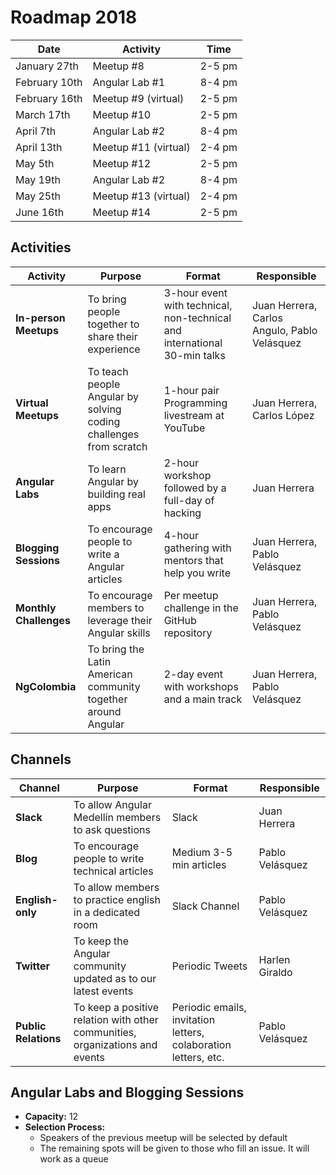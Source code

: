 # Roadmap 2018

| Date          | Activity             | Time   |
| ------------- | -------------------- | ------ |
| January 27th  | Meetup #8            | 2-5 pm |
| February 10th | Angular Lab #1       | 8-4 pm |
| February 16th | Meetup #9 (virtual)  | 2-5 pm |
| March 17th    | Meetup #10           | 2-5 pm |
| April 7th     | Angular Lab #2       | 8-4 pm |
| April 13th    | Meetup #11 (virtual) | 2-4 pm |
| May 5th       | Meetup #12           | 2-5 pm |
| May 19th      | Angular Lab #2       | 8-4 pm |
| May 25th      | Meetup #13 (virtual) | 2-4 pm |
| June 16th     | Meetup #14           | 2-5 pm |

## Activities

| Activity               | Purpose                                                           | Format                                                                    | Responsible                                  |
| ---------------------- | ----------------------------------------------------------------- | ------------------------------------------------------------------------- | -------------------------------------------- |
| **In-person Meetups**  | To bring people together to share their experience                | 3-hour event with technical, non-technical and international 30-min talks | Juan Herrera, Carlos Angulo, Pablo Velásquez |
| **Virtual Meetups**    | To teach people Angular by solving coding challenges from scratch | 1-hour pair Programming livestream at YouTube                             | Juan Herrera, Carlos López                   |
| **Angular Labs**       | To learn Angular by building real apps                            | 2-hour workshop followed by a full-day of hacking                         | Juan Herrera                                 |
| **Blogging Sessions**  | To encourage people to write a Angular articles                   | 4-hour gathering with mentors that help you write                         | Juan Herrera, Pablo Velásquez                |
| **Monthly Challenges** | To encourage members to leverage their Angular skills             | Per meetup challenge in the GitHub repository                             | Juan Herrera, Pablo Velásquez                |
| **NgColombia**         | To bring the Latin American community together around Angular     | 2-day event with workshops and a main track                               | Juan Herrera, Pablo Velásquez                |

## Channels

| Channel              | Purpose                                                                      | Format                                                          | Responsible     |
| -------------------- | ---------------------------------------------------------------------------- | --------------------------------------------------------------- | --------------- |
| **Slack**            | To allow Angular Medellín members to ask questions                           | Slack                                                           | Juan Herrera    |
| **Blog**             | To encourage people to write technical articles                              | Medium 3-5 min articles                                         | Pablo Velásquez |
| **English-only**     | To allow members to practice english in a dedicated room                     | Slack Channel                                                   | Pablo Velásquez |
| **Twitter**          | To keep the Angular community updated as to our latest events                | Periodic Tweets                                                 | Harlen Giraldo  |
| **Public Relations** | To keep a positive relation with other communities, organizations and events | Periodic emails, invitation letters, colaboration letters, etc. | Pablo Velásquez |

## Angular Labs and Blogging Sessions

* **Capacity:** 12
* **Selection Process:**
    * Speakers of the previous meetup will be selected by default
    * The remaining spots will be given to those who fill an issue. It will work as a queue
